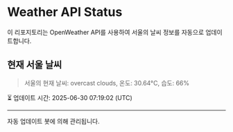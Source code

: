 
# Weather API Status

이 리포지토리는 OpenWeather API를 사용하여 서울의 날씨 정보를 자동으로 업데이트합니다.

## 현재 서울 날씨
> 서울의 현재 날씨: overcast clouds, 온도: 30.64°C, 습도: 66%

⏳ 업데이트 시간: 2025-06-30 07:19:02 (UTC)

---
자동 업데이트 봇에 의해 관리됩니다.
